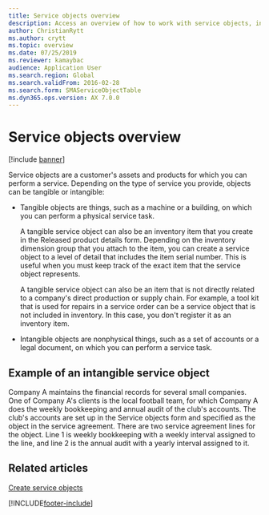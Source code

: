 ```yaml
---
title: Service objects overview
description: Access an overview of how to work with service objects, including an example of an intangible service object and additional resources.
author: ChristianRytt
ms.author: crytt
ms.topic: overview
ms.date: 07/25/2019
ms.reviewer: kamaybac
audience: Application User
ms.search.region: Global
ms.search.validFrom: 2016-02-28
ms.search.form: SMAServiceObjectTable
ms.dyn365.ops.version: AX 7.0.0
---
```


# Service objects overview

[!include [banner](../includes/banner.md)]

Service objects are a customer's assets and products for which you can perform a
service. Depending on the type of service you provide, objects can be tangible
or intangible:

-  Tangible objects are things, such as a machine or a building, on which you
can perform a physical service task.

    A tangible service object can also be an inventory item that you create in
the Released product details form. Depending on the inventory dimension
group that you attach to the item, you can create a service object to a
level of detail that includes the item serial number. This is useful when
you must keep track of the exact item that the service object represents.

    A tangible service object can also be an item that is not directly related
to a company's direct production or supply chain. For example, a tool kit
that is used for repairs in a service order can be a service object that is
not included in inventory. In this case, you don't register it as an
inventory item.

-  Intangible objects are nonphysical things, such as a set of accounts or a
legal document, on which you can perform a service task.

## Example of an intangible service object

Company A maintains the financial records for several small companies. One
of Company A's clients is the local football team, for which Company A does
the weekly bookkeeping and annual audit of the club's accounts. The club's
accounts are set up in the Service objects form and specified as the object
in the service agreement. There are two service agreement lines for the
object. Line 1 is weekly bookkeeping with a weekly interval assigned to the
line, and line 2 is the annual audit with a yearly interval assigned to it.

## Related articles

[Create service objects](create-service-objects.md)



[!INCLUDE[footer-include](../../includes/footer-banner.md)]